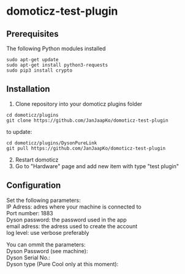 # domoticz-test-plugin

## Prerequisites
The following Python modules installed
```
sudo apt-get update
sudo apt-get install python3-requests
sudo pip3 install crypto
```

## Installation

1. Clone repository into your domoticz plugins folder
```
cd domoticz/plugins
git clone https://github.com/JanJaapKo/domoticz-test-plugin
```
to update:
```
cd domoticz/plugins/DysonPureLink
git pull https://github.com/JanJaapKo/domoticz-test-plugin
```
2. Restart domoticz
3. Go to "Hardware" page and add new item with type "test plugin"

## Configuration
Set the following parameters: <br>
IP Adress: adres where your machine is connected to <br>
Port number: 1883 <br>
Dyson password: the password used in the app <br>
email adress: the adress used to create the account <br>
log level: use verbose preferably <br>

You can ommit the parameters: <br>
Dyson Password (see machine): <br>
Dyson Serial No.: <br>
Dyson type (Pure Cool only at this moment): <br>
